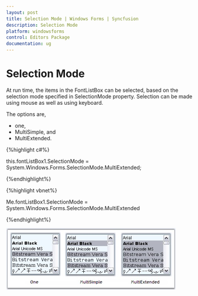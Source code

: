 ```yaml
---
layout: post
title: Selection Mode | Windows Forms | Syncfusion
description: Selection Mode
platform: windowsforms
control: Editors Package
documentation: ug
---
```



# Selection Mode

At run time, the items in the FontListBox can be selected, based on the selection mode specified in SelectionMode property. Selection can be made using mouse as well as using keyboard. 

The options are,

* one, 
* MultiSimple, and 
* MultiExtended.


{%highlight c#%}



this.fontListBox1.SelectionMode = System.Windows.Forms.SelectionMode.MultiExtended;

{%endhighlight%}


{%highlight vbnet%}



Me.fontListBox1.SelectionMode = System.Windows.Forms.SelectionMode.MultiExtended

{%endhighlight%}

 ![](Overview_images/Overview_img579.jpeg) 